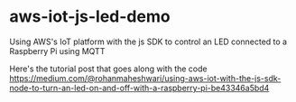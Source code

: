 # aws-iot-js-led-demo
Using AWS's IoT platform with the js SDK to control an LED connected to a Raspberry Pi using MQTT

Here's the tutorial post that goes along with the code
https://medium.com/@rohanmaheshwari/using-aws-iot-with-the-js-sdk-node-to-turn-an-led-on-and-off-with-a-raspberry-pi-be43346a5bd4
